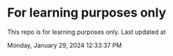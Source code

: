 # For learning purposes only
This repo is for learning purposes only.
Last updated at

Monday, January 29, 2024 12:33:37 PM


